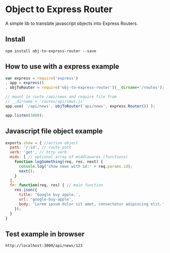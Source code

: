 # Object to Express Router

A simple lib to translate javascript objects into Express Routers.

## Install
```
npm install obj-to-express-router --save
```

## How to use with a express example
```js
var express = require('express')
, app = express()
, objToRouter = require('obj-to-express-router')(__dirname+'/routes');;

// mount in route /api/news and require file from
// __dirname + 'routes/api/news.js'
app.use( '/api/news', objToRouter('api/news', express.Router()) );

app.listen(3000);
```

## Javascript file object example
```js
exports.show = { //action object
  path: '/:id', // route path
  verb: 'get', // http verb
  mids: [ // optional array of middlewares (functions)
    function logSomething(req, res, next) {
      console.log('show news with id:' + req.params.id);
      next();
    }
  ],
  fn: function(req, res) { // main function
    res.json({
      title: 'Google buy apple.',
      url: 'google-buy-apple',
      body: 'Lorem ipsum dolor sit amet, consectetur adipiscing elit.'
    });
  }
}
```

## Test example in browser
```
http://localhost:3000/api/news/123
```
